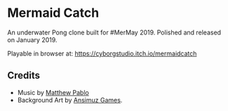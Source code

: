 # Mermaid Catch

An underwater Pong clone built for #MerMay 2019. Polished and released on January 2019.

Playable in browser at: https://cyborgstudio.itch.io/mermaidcatch

## Credits

* Music by [Matthew Pablo](http://matthewpablo.com)
* Background Art by [Ansimuz Games](http://ansimuz.com).
